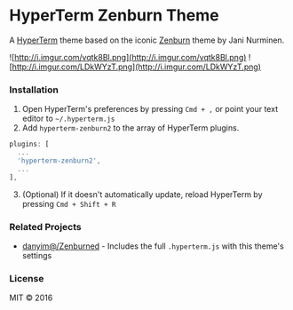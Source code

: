 # HyperTerm Zenburn Theme

A [HyperTerm](https://hyperterm.org/) theme based on the iconic [Zenburn](http://kippura.org/zenburnpage/) theme by Jani Nurminen.

![http://i.imgur.com/vqtk8Bl.png](http://i.imgur.com/vqtk8Bl.png)
![http://i.imgur.com/LDkWYzT.png](http://i.imgur.com/LDkWYzT.png)

### Installation
1. Open HyperTerm's preferences by pressing `Cmd + ,` or point your text editor to `~/.hyperterm.js`
2. Add `hyperterm-zenburn2` to the array of HyperTerm plugins.

  ```js
  plugins: [
    ...
    'hyperterm-zenburn2',
    ...
  ],
  ```
3. (Optional) If it doesn't automatically update, reload HyperTerm by pressing `Cmd + Shift + R`

### Related Projects
- [danyim@/Zenburned](https://github.com/danyim/Zenburned) - Includes the full `.hyperterm.js` with this theme's settings


### License
MIT &copy; 2016
